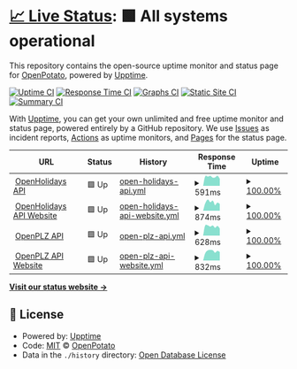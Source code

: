 # [📈 Live Status](https://openpotato.github.io/uptime): <!--live status--> **🟩 All systems operational**

This repository contains the open-source uptime monitor and status page for [OpenPotato](https://openpotato.github.io/uptime), powered by [Upptime](https://github.com/upptime/upptime).

[![Uptime CI](https://github.com/openpotato/uptime/workflows/Uptime%20CI/badge.svg)](https://github.com/openpotato/uptime/actions?query=workflow%3A%22Uptime+CI%22)
[![Response Time CI](https://github.com/openpotato/uptime/workflows/Response%20Time%20CI/badge.svg)](https://github.com/openpotato/uptime/actions?query=workflow%3A%22Response+Time+CI%22)
[![Graphs CI](https://github.com/openpotato/uptime/workflows/Graphs%20CI/badge.svg)](https://github.com/openpotato/uptime/actions?query=workflow%3A%22Graphs+CI%22)
[![Static Site CI](https://github.com/openpotato/uptime/workflows/Static%20Site%20CI/badge.svg)](https://github.com/openpotato/uptime/actions?query=workflow%3A%22Static+Site+CI%22)
[![Summary CI](https://github.com/openpotato/uptime/workflows/Summary%20CI/badge.svg)](https://github.com/openpotato/uptime/actions?query=workflow%3A%22Summary+CI%22)

With [Upptime](https://upptime.js.org), you can get your own unlimited and free uptime monitor and status page, powered entirely by a GitHub repository. We use [Issues](https://github.com/openpotato/uptime/issues) as incident reports, [Actions](https://github.com/openpotato/uptime/actions) as uptime monitors, and [Pages](https://openpotato.github.io/uptime) for the status page.

<!--start: status pages-->
<!-- This summary is generated by Upptime (https://github.com/upptime/upptime) -->
<!-- Do not edit this manually, your changes will be overwritten -->
<!-- prettier-ignore -->
| URL | Status | History | Response Time | Uptime |
| --- | ------ | ------- | ------------- | ------ |
| <img alt="" src="https://openholidaysapi.org/swagger/favicon-32x32.png" height="13"> [OpenHolidays API](https://openholidaysapi.org/Countries) | 🟩 Up | [open-holidays-api.yml](https://github.com/openpotato/uptime/commits/HEAD/history/open-holidays-api.yml) | <details><summary><img alt="Response time graph" src="./graphs/open-holidays-api/response-time-week.png" height="20"> 591ms</summary><br><a href="https://openpotato.github.io/uptime/history/open-holidays-api"><img alt="Response time 806" src="https://img.shields.io/endpoint?url=https%3A%2F%2Fraw.githubusercontent.com%2Fopenpotato%2Fuptime%2FHEAD%2Fapi%2Fopen-holidays-api%2Fresponse-time.json"></a><br><a href="https://openpotato.github.io/uptime/history/open-holidays-api"><img alt="24-hour response time 378" src="https://img.shields.io/endpoint?url=https%3A%2F%2Fraw.githubusercontent.com%2Fopenpotato%2Fuptime%2FHEAD%2Fapi%2Fopen-holidays-api%2Fresponse-time-day.json"></a><br><a href="https://openpotato.github.io/uptime/history/open-holidays-api"><img alt="7-day response time 591" src="https://img.shields.io/endpoint?url=https%3A%2F%2Fraw.githubusercontent.com%2Fopenpotato%2Fuptime%2FHEAD%2Fapi%2Fopen-holidays-api%2Fresponse-time-week.json"></a><br><a href="https://openpotato.github.io/uptime/history/open-holidays-api"><img alt="30-day response time 617" src="https://img.shields.io/endpoint?url=https%3A%2F%2Fraw.githubusercontent.com%2Fopenpotato%2Fuptime%2FHEAD%2Fapi%2Fopen-holidays-api%2Fresponse-time-month.json"></a><br><a href="https://openpotato.github.io/uptime/history/open-holidays-api"><img alt="1-year response time 641" src="https://img.shields.io/endpoint?url=https%3A%2F%2Fraw.githubusercontent.com%2Fopenpotato%2Fuptime%2FHEAD%2Fapi%2Fopen-holidays-api%2Fresponse-time-year.json"></a></details> | <details><summary><a href="https://openpotato.github.io/uptime/history/open-holidays-api">100.00%</a></summary><a href="https://openpotato.github.io/uptime/history/open-holidays-api"><img alt="All-time uptime 99.49%" src="https://img.shields.io/endpoint?url=https%3A%2F%2Fraw.githubusercontent.com%2Fopenpotato%2Fuptime%2FHEAD%2Fapi%2Fopen-holidays-api%2Fuptime.json"></a><br><a href="https://openpotato.github.io/uptime/history/open-holidays-api"><img alt="24-hour uptime 100.00%" src="https://img.shields.io/endpoint?url=https%3A%2F%2Fraw.githubusercontent.com%2Fopenpotato%2Fuptime%2FHEAD%2Fapi%2Fopen-holidays-api%2Fuptime-day.json"></a><br><a href="https://openpotato.github.io/uptime/history/open-holidays-api"><img alt="7-day uptime 100.00%" src="https://img.shields.io/endpoint?url=https%3A%2F%2Fraw.githubusercontent.com%2Fopenpotato%2Fuptime%2FHEAD%2Fapi%2Fopen-holidays-api%2Fuptime-week.json"></a><br><a href="https://openpotato.github.io/uptime/history/open-holidays-api"><img alt="30-day uptime 99.92%" src="https://img.shields.io/endpoint?url=https%3A%2F%2Fraw.githubusercontent.com%2Fopenpotato%2Fuptime%2FHEAD%2Fapi%2Fopen-holidays-api%2Fuptime-month.json"></a><br><a href="https://openpotato.github.io/uptime/history/open-holidays-api"><img alt="1-year uptime 99.13%" src="https://img.shields.io/endpoint?url=https%3A%2F%2Fraw.githubusercontent.com%2Fopenpotato%2Fuptime%2FHEAD%2Fapi%2Fopen-holidays-api%2Fuptime-year.json"></a></details>
| <img alt="" src="https://www.openholidaysapi.org/de/assets/logos/favicon.ico" height="13"> [OpenHolidays API Website](https://www.openholidaysapi.org/de) | 🟩 Up | [open-holidays-api-website.yml](https://github.com/openpotato/uptime/commits/HEAD/history/open-holidays-api-website.yml) | <details><summary><img alt="Response time graph" src="./graphs/open-holidays-api-website/response-time-week.png" height="20"> 874ms</summary><br><a href="https://openpotato.github.io/uptime/history/open-holidays-api-website"><img alt="Response time 869" src="https://img.shields.io/endpoint?url=https%3A%2F%2Fraw.githubusercontent.com%2Fopenpotato%2Fuptime%2FHEAD%2Fapi%2Fopen-holidays-api-website%2Fresponse-time.json"></a><br><a href="https://openpotato.github.io/uptime/history/open-holidays-api-website"><img alt="24-hour response time 763" src="https://img.shields.io/endpoint?url=https%3A%2F%2Fraw.githubusercontent.com%2Fopenpotato%2Fuptime%2FHEAD%2Fapi%2Fopen-holidays-api-website%2Fresponse-time-day.json"></a><br><a href="https://openpotato.github.io/uptime/history/open-holidays-api-website"><img alt="7-day response time 874" src="https://img.shields.io/endpoint?url=https%3A%2F%2Fraw.githubusercontent.com%2Fopenpotato%2Fuptime%2FHEAD%2Fapi%2Fopen-holidays-api-website%2Fresponse-time-week.json"></a><br><a href="https://openpotato.github.io/uptime/history/open-holidays-api-website"><img alt="30-day response time 840" src="https://img.shields.io/endpoint?url=https%3A%2F%2Fraw.githubusercontent.com%2Fopenpotato%2Fuptime%2FHEAD%2Fapi%2Fopen-holidays-api-website%2Fresponse-time-month.json"></a><br><a href="https://openpotato.github.io/uptime/history/open-holidays-api-website"><img alt="1-year response time 878" src="https://img.shields.io/endpoint?url=https%3A%2F%2Fraw.githubusercontent.com%2Fopenpotato%2Fuptime%2FHEAD%2Fapi%2Fopen-holidays-api-website%2Fresponse-time-year.json"></a></details> | <details><summary><a href="https://openpotato.github.io/uptime/history/open-holidays-api-website">100.00%</a></summary><a href="https://openpotato.github.io/uptime/history/open-holidays-api-website"><img alt="All-time uptime 99.72%" src="https://img.shields.io/endpoint?url=https%3A%2F%2Fraw.githubusercontent.com%2Fopenpotato%2Fuptime%2FHEAD%2Fapi%2Fopen-holidays-api-website%2Fuptime.json"></a><br><a href="https://openpotato.github.io/uptime/history/open-holidays-api-website"><img alt="24-hour uptime 100.00%" src="https://img.shields.io/endpoint?url=https%3A%2F%2Fraw.githubusercontent.com%2Fopenpotato%2Fuptime%2FHEAD%2Fapi%2Fopen-holidays-api-website%2Fuptime-day.json"></a><br><a href="https://openpotato.github.io/uptime/history/open-holidays-api-website"><img alt="7-day uptime 100.00%" src="https://img.shields.io/endpoint?url=https%3A%2F%2Fraw.githubusercontent.com%2Fopenpotato%2Fuptime%2FHEAD%2Fapi%2Fopen-holidays-api-website%2Fuptime-week.json"></a><br><a href="https://openpotato.github.io/uptime/history/open-holidays-api-website"><img alt="30-day uptime 100.00%" src="https://img.shields.io/endpoint?url=https%3A%2F%2Fraw.githubusercontent.com%2Fopenpotato%2Fuptime%2FHEAD%2Fapi%2Fopen-holidays-api-website%2Fuptime-month.json"></a><br><a href="https://openpotato.github.io/uptime/history/open-holidays-api-website"><img alt="1-year uptime 99.53%" src="https://img.shields.io/endpoint?url=https%3A%2F%2Fraw.githubusercontent.com%2Fopenpotato%2Fuptime%2FHEAD%2Fapi%2Fopen-holidays-api-website%2Fuptime-year.json"></a></details>
| <img alt="" src="https://openplzapi.org/swagger/favicon-32x32.png" height="13"> [OpenPLZ API](https://openplzapi.org/de/FederalStates) | 🟩 Up | [open-plz-api.yml](https://github.com/openpotato/uptime/commits/HEAD/history/open-plz-api.yml) | <details><summary><img alt="Response time graph" src="./graphs/open-plz-api/response-time-week.png" height="20"> 628ms</summary><br><a href="https://openpotato.github.io/uptime/history/open-plz-api"><img alt="Response time 946" src="https://img.shields.io/endpoint?url=https%3A%2F%2Fraw.githubusercontent.com%2Fopenpotato%2Fuptime%2FHEAD%2Fapi%2Fopen-plz-api%2Fresponse-time.json"></a><br><a href="https://openpotato.github.io/uptime/history/open-plz-api"><img alt="24-hour response time 550" src="https://img.shields.io/endpoint?url=https%3A%2F%2Fraw.githubusercontent.com%2Fopenpotato%2Fuptime%2FHEAD%2Fapi%2Fopen-plz-api%2Fresponse-time-day.json"></a><br><a href="https://openpotato.github.io/uptime/history/open-plz-api"><img alt="7-day response time 628" src="https://img.shields.io/endpoint?url=https%3A%2F%2Fraw.githubusercontent.com%2Fopenpotato%2Fuptime%2FHEAD%2Fapi%2Fopen-plz-api%2Fresponse-time-week.json"></a><br><a href="https://openpotato.github.io/uptime/history/open-plz-api"><img alt="30-day response time 619" src="https://img.shields.io/endpoint?url=https%3A%2F%2Fraw.githubusercontent.com%2Fopenpotato%2Fuptime%2FHEAD%2Fapi%2Fopen-plz-api%2Fresponse-time-month.json"></a><br><a href="https://openpotato.github.io/uptime/history/open-plz-api"><img alt="1-year response time 710" src="https://img.shields.io/endpoint?url=https%3A%2F%2Fraw.githubusercontent.com%2Fopenpotato%2Fuptime%2FHEAD%2Fapi%2Fopen-plz-api%2Fresponse-time-year.json"></a></details> | <details><summary><a href="https://openpotato.github.io/uptime/history/open-plz-api">100.00%</a></summary><a href="https://openpotato.github.io/uptime/history/open-plz-api"><img alt="All-time uptime 99.67%" src="https://img.shields.io/endpoint?url=https%3A%2F%2Fraw.githubusercontent.com%2Fopenpotato%2Fuptime%2FHEAD%2Fapi%2Fopen-plz-api%2Fuptime.json"></a><br><a href="https://openpotato.github.io/uptime/history/open-plz-api"><img alt="24-hour uptime 100.00%" src="https://img.shields.io/endpoint?url=https%3A%2F%2Fraw.githubusercontent.com%2Fopenpotato%2Fuptime%2FHEAD%2Fapi%2Fopen-plz-api%2Fuptime-day.json"></a><br><a href="https://openpotato.github.io/uptime/history/open-plz-api"><img alt="7-day uptime 100.00%" src="https://img.shields.io/endpoint?url=https%3A%2F%2Fraw.githubusercontent.com%2Fopenpotato%2Fuptime%2FHEAD%2Fapi%2Fopen-plz-api%2Fuptime-week.json"></a><br><a href="https://openpotato.github.io/uptime/history/open-plz-api"><img alt="30-day uptime 100.00%" src="https://img.shields.io/endpoint?url=https%3A%2F%2Fraw.githubusercontent.com%2Fopenpotato%2Fuptime%2FHEAD%2Fapi%2Fopen-plz-api%2Fuptime-month.json"></a><br><a href="https://openpotato.github.io/uptime/history/open-plz-api"><img alt="1-year uptime 99.52%" src="https://img.shields.io/endpoint?url=https%3A%2F%2Fraw.githubusercontent.com%2Fopenpotato%2Fuptime%2FHEAD%2Fapi%2Fopen-plz-api%2Fuptime-year.json"></a></details>
| <img alt="" src="https://www.openplzapi.org/de/assets/logos/favicon.ico" height="13"> [OpenPLZ API Website](https://www.openplzapi.org/de) | 🟩 Up | [open-plz-api-website.yml](https://github.com/openpotato/uptime/commits/HEAD/history/open-plz-api-website.yml) | <details><summary><img alt="Response time graph" src="./graphs/open-plz-api-website/response-time-week.png" height="20"> 832ms</summary><br><a href="https://openpotato.github.io/uptime/history/open-plz-api-website"><img alt="Response time 852" src="https://img.shields.io/endpoint?url=https%3A%2F%2Fraw.githubusercontent.com%2Fopenpotato%2Fuptime%2FHEAD%2Fapi%2Fopen-plz-api-website%2Fresponse-time.json"></a><br><a href="https://openpotato.github.io/uptime/history/open-plz-api-website"><img alt="24-hour response time 748" src="https://img.shields.io/endpoint?url=https%3A%2F%2Fraw.githubusercontent.com%2Fopenpotato%2Fuptime%2FHEAD%2Fapi%2Fopen-plz-api-website%2Fresponse-time-day.json"></a><br><a href="https://openpotato.github.io/uptime/history/open-plz-api-website"><img alt="7-day response time 832" src="https://img.shields.io/endpoint?url=https%3A%2F%2Fraw.githubusercontent.com%2Fopenpotato%2Fuptime%2FHEAD%2Fapi%2Fopen-plz-api-website%2Fresponse-time-week.json"></a><br><a href="https://openpotato.github.io/uptime/history/open-plz-api-website"><img alt="30-day response time 820" src="https://img.shields.io/endpoint?url=https%3A%2F%2Fraw.githubusercontent.com%2Fopenpotato%2Fuptime%2FHEAD%2Fapi%2Fopen-plz-api-website%2Fresponse-time-month.json"></a><br><a href="https://openpotato.github.io/uptime/history/open-plz-api-website"><img alt="1-year response time 856" src="https://img.shields.io/endpoint?url=https%3A%2F%2Fraw.githubusercontent.com%2Fopenpotato%2Fuptime%2FHEAD%2Fapi%2Fopen-plz-api-website%2Fresponse-time-year.json"></a></details> | <details><summary><a href="https://openpotato.github.io/uptime/history/open-plz-api-website">100.00%</a></summary><a href="https://openpotato.github.io/uptime/history/open-plz-api-website"><img alt="All-time uptime 99.68%" src="https://img.shields.io/endpoint?url=https%3A%2F%2Fraw.githubusercontent.com%2Fopenpotato%2Fuptime%2FHEAD%2Fapi%2Fopen-plz-api-website%2Fuptime.json"></a><br><a href="https://openpotato.github.io/uptime/history/open-plz-api-website"><img alt="24-hour uptime 100.00%" src="https://img.shields.io/endpoint?url=https%3A%2F%2Fraw.githubusercontent.com%2Fopenpotato%2Fuptime%2FHEAD%2Fapi%2Fopen-plz-api-website%2Fuptime-day.json"></a><br><a href="https://openpotato.github.io/uptime/history/open-plz-api-website"><img alt="7-day uptime 100.00%" src="https://img.shields.io/endpoint?url=https%3A%2F%2Fraw.githubusercontent.com%2Fopenpotato%2Fuptime%2FHEAD%2Fapi%2Fopen-plz-api-website%2Fuptime-week.json"></a><br><a href="https://openpotato.github.io/uptime/history/open-plz-api-website"><img alt="30-day uptime 100.00%" src="https://img.shields.io/endpoint?url=https%3A%2F%2Fraw.githubusercontent.com%2Fopenpotato%2Fuptime%2FHEAD%2Fapi%2Fopen-plz-api-website%2Fuptime-month.json"></a><br><a href="https://openpotato.github.io/uptime/history/open-plz-api-website"><img alt="1-year uptime 99.53%" src="https://img.shields.io/endpoint?url=https%3A%2F%2Fraw.githubusercontent.com%2Fopenpotato%2Fuptime%2FHEAD%2Fapi%2Fopen-plz-api-website%2Fuptime-year.json"></a></details>

<!--end: status pages-->

[**Visit our status website →**](https://openpotato.github.io/uptime)

## 📄 License

- Powered by: [Upptime](https://github.com/upptime/upptime)
- Code: [MIT](./LICENSE) © [OpenPotato](https://openpotato.github.io/uptime)
- Data in the `./history` directory: [Open Database License](https://opendatacommons.org/licenses/odbl/1-0/)
